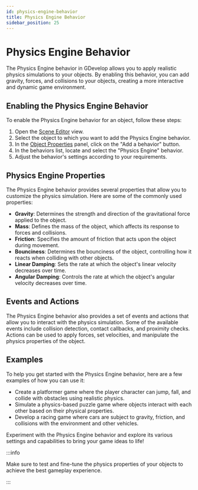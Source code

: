 ```yaml
---
id: physics-engine-behavior
title: Physics Engine Behavior
sidebar_position: 25
---
```


# Physics Engine Behavior

The Physics Engine behavior in GDevelop allows you to apply realistic physics simulations to your objects. By enabling this behavior, you can add gravity, forces, and collisions to your objects, creating a more interactive and dynamic game environment.

## Enabling the Physics Engine Behavior

To enable the Physics Engine behavior for an object, follow these steps:

1. Open the [Scene Editor](./scene-editor.md) view.
2. Select the object to which you want to add the Physics Engine behavior.
3. In the [Object Properties](./object-properties.md) panel, click on the "Add a behavior" button.
4. In the behaviors list, locate and select the "Physics Engine" behavior.
5. Adjust the behavior's settings according to your requirements.

## Physics Engine Properties

The Physics Engine behavior provides several properties that allow you to customize the physics simulation. Here are some of the commonly used properties:

- **Gravity**: Determines the strength and direction of the gravitational force applied to the object.
- **Mass**: Defines the mass of the object, which affects its response to forces and collisions.
- **Friction**: Specifies the amount of friction that acts upon the object during movement.
- **Bounciness**: Determines the bounciness of the object, controlling how it reacts when colliding with other objects.
- **Linear Damping**: Sets the rate at which the object's linear velocity decreases over time.
- **Angular Damping**: Controls the rate at which the object's angular velocity decreases over time.

## Events and Actions

The Physics Engine behavior also provides a set of events and actions that allow you to interact with the physics simulation. Some of the available events include collision detection, contact callbacks, and proximity checks. Actions can be used to apply forces, set velocities, and manipulate the physics properties of the object.

## Examples

To help you get started with the Physics Engine behavior, here are a few examples of how you can use it:

- Create a platformer game where the player character can jump, fall, and collide with obstacles using realistic physics.
- Simulate a physics-based puzzle game where objects interact with each other based on their physical properties.
- Develop a racing game where cars are subject to gravity, friction, and collisions with the environment and other vehicles.

Experiment with the Physics Engine behavior and explore its various settings and capabilities to bring your game ideas to life!

:::info

Make sure to test and fine-tune the physics properties of your objects to achieve the best gameplay experience.

:::
